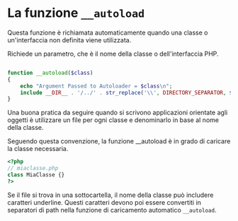 # La funzione `__autoload`

Questa funzione è richiamata automaticamente quando una classe o un'interfaccia non definita viene utilizzata.

Richiede un parametro, che è il nome della classe o dell'interfaccia PHP.


```php

function __autoload($class)
{
    echo "Argument Passed to Autoloader = $class\n";
    include __DIR__ . '/../' . str_replace('\\', DIRECTORY_SEPARATOR, $class) . '.php';
}

```

Una buona pratica da seguire quando si scrivono applicazioni orientate agli oggetti
è utilizzare un file per ogni classe e denominarlo in base al nome della classe.

Seguendo questa convenzione, la funzione __autoload è in grado di caricare la classe necessaria.

```php
<?php
// miaclasse.php
class MiaClasse {}
?>
```

Se il file si trova in una sottocartella, il nome della classe può includere caratteri underline. 
Questi caratteri devono poi essere convertiti in separatori di path nella funzione di caricamento automatico `__autoload`.

